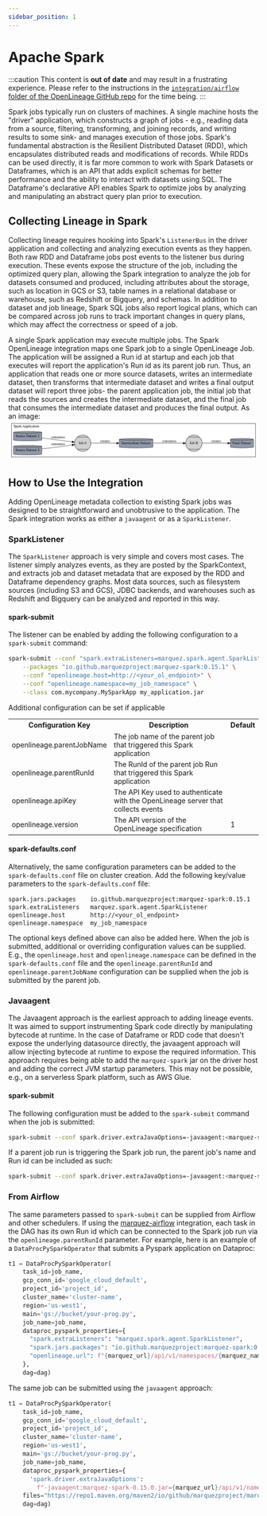 ```yaml
---
sidebar_position: 1
---
```


# Apache Spark

:::caution
This content is **out of date** and may result in a frustrating experience. Please refer to the instructions in the [`integration/airflow` folder of the OpenLineage GitHub repo](https://github.com/OpenLineage/OpenLineage/tree/main/integration/airflow) for the time being.
:::

Spark jobs typically run on clusters of machines. A single machine hosts the "driver" application,
which constructs a graph of jobs - e.g., reading data from a source, filtering, transforming, and
joining records, and writing results to some sink- and manages execution of those jobs. Spark's
fundamental abstraction is the Resilient Distributed Dataset (RDD), which encapsulates distributed
reads and modifications of records. While RDDs can be used directly, it is far more common to work
with Spark Datasets or Dataframes, which is an API that adds explicit schemas for better performance
and the ability to interact with datasets using SQL. The Dataframe's declarative API enables Spark
to optimize jobs by analyzing and manipulating an abstract query plan prior to execution.

## Collecting Lineage in Spark
Collecting lineage requires hooking into Spark's `ListenerBus` in the driver application and
collecting and analyzing execution events as they happen. Both raw RDD and Dataframe jobs post events
to the listener bus during execution. These events expose the structure of the job, including the
optimized query plan, allowing the Spark integration to analyze the job for datasets consumed and
produced, including attributes about the storage, such as location in GCS or S3, table names in a
relational database or warehouse, such as Redshift or Bigquery, and schemas. In addition to dataset
and job lineage, Spark SQL jobs also report logical plans, which can be compared across job runs to
track important changes in query plans, which may affect the correctness or speed of a job.

A single Spark application may execute multiple jobs. The Spark OpenLineage integration maps one
Spark job to a single OpenLineage Job. The application will be assigned a Run id at startup and each
job that executes will report the application's Run id as its parent job run. Thus, an application
that reads one or more source datasets, writes an intermediate dataset, then transforms that
intermediate dataset and writes a final output dataset will report three jobs- the parent application
job, the initial job that reads the sources and creates the intermediate dataset, and the final job
that consumes the intermediate dataset and produces the final output. As an image:
![image](./spark-job-creation.dot.png)

## How to Use the Integration
Adding OpenLineage metadata collection to existing Spark jobs was designed to be straightforward
and unobtrusive to the application. The Spark integration works as either a `javaagent` or as a
`SparkListener`.

### SparkListener
The `SparkListener` approach is very simple and covers most cases. The listener simply analyzes
events, as they are posted by the SparkContext, and extracts job and dataset metadata that are
exposed by the RDD and Dataframe dependency graphs. Most data sources, such as filesystem sources
(including S3 and GCS), JDBC backends, and warehouses such as Redshift and Bigquery can be analyzed
and reported in this way.

#### spark-submit
The listener can be enabled by adding the following configuration to a `spark-submit` command:

```bash
spark-submit --conf "spark.extraListeners=marquez.spark.agent.SparkListener" \
    --packages "io.github.marquezproject:marquez-spark:0.15.1" \
    --conf "openlineage.host=http://<your_ol_endpoint>" \
    --conf "openlineage.namespace=my_job_namespace" \
    --class com.mycompany.MySparkApp my_application.jar
```

Additional configuration can be set if applicable
<table>
  <tbody>
<tr>
  <th>Configuration Key</th>
  <th>Description</th>
  <th>Default</th>
</tr>
<tr>
  <td>openlineage.parentJobName</td>
  <td>The job name of the parent job that triggered this Spark application</td>
  <td></td>
</tr>

<tr>
  <td>openlineage.parentRunId</td>
  <td>The RunId of the parent job Run that triggered this Spark application</td>
  <td>&nbsp;</td>
</tr>

<tr>
  <td>openlineage.apiKey</td>
  <td>The API Key used to authenticate with the OpenLineage server that collects events</td>
  <td>&nbsp;</td>
</tr>

<tr>
  <td>openlineage.version</td>
  <td>The API version of the OpenLineage specification</td>
  <td>1</td>
</tr>
  </tbody>
</table>

#### spark-defaults.conf
Alternatively, the same configuration parameters can be added to the `spark-defaults.conf` file on
cluster creation. Add the following key/value parameters to the `spark-defaults.conf` file:

```
spark.jars.packages    io.github.marquezproject:marquez-spark:0.15.1
spark.extraListeners   marquez.spark.agent.SparkListener
openlineage.host       http://<your_ol_endpoint>
openlineage.namespace  my_job_namespace
```

The optional keys defined above can also be added here. When the job is submitted, additional or
overriding configuration values can be supplied. E.g., the `openlineage.host` and `openlineage.namespace`
can be defined in the `spark-defaults.conf` file and the `openlineage.parentRunId` and `openlineage.parentJobName`
configuration can be supplied when the job is submitted by the parent job.

### Javaagent
The Javaagent approach is the earliest approach to adding lineage events. It was aimed to support
instrumenting Spark code directly by manipulating bytecode at runtime. In the case of Dataframe or
RDD code that doesn't expose the underlying datasource directly, the javaagent approach will allow
injecting bytecode at runtime to expose the required information. This approach requires being able
to add the `marquez-spark` jar on the driver host and adding the correct JVM startup parameters. This
may not be possible, e.g., on a serverless Spark platform, such as AWS Glue.

#### spark-submit
The following configuration must be added to the `spark-submit` command when the job is submitted:

```bash
spark-submit --conf spark.driver.extraJavaOptions=-javaagent:<marquez-spark-jar-location>=http://<your_ol_endpoint>/api/v1/namespaces/<your_job_namespace>/?api_key=<optional_api_key>
```

If a parent job run is triggering the Spark job run, the parent job's name and Run id can be included as such:

```bash
spark-submit --conf spark.driver.extraJavaOptions=-javaagent:<marquez-spark-jar-location>=http://<your_ol_endpoint>/api/v1/namespaces/<your_job_namespace>/jobs/<parent_job_name>/runs/<parent_run_id>?api_key=<optional_api_key>
```

### From Airflow
The same parameters passed to `spark-submit` can be supplied from Airflow and other schedulers. If
using the [marquez-airflow](../airflow/airflow.md) integration, each task in the DAG has its own Run id
which can be connected to the Spark job run via the `openlineage.parentRunId` parameter. For example,
here is an example of a `DataProcPySparkOperator` that submits a Pyspark application on Dataproc:

```python
t1 = DataProcPySparkOperator(
    task_id=job_name,
    gcp_conn_id='google_cloud_default',
    project_id='project_id',
    cluster_name='cluster-name',
    region='us-west1',
    main='gs://bucket/your-prog.py',
    job_name=job_name,
    dataproc_pyspark_properties={
      "spark.extraListeners": "marquez.spark.agent.SparkListener",
      "spark.jars.packages": "io.github.marquezproject:marquez-spark:0.15.+",
      "openlineage.url": f"{marquez_url}/api/v1/namespaces/{marquez_namespace}/jobs/dump_orders_to_gcs/runs/{{{{task_run_id(run_id, task)}}}}?api_key={api_key}"
    },
    dag=dag)
```

The same job can be submitted using the `javaagent` approach:
```python
t1 = DataProcPySparkOperator(
    task_id=job_name,
    gcp_conn_id='google_cloud_default',
    project_id='project_id',
    cluster_name='cluster-name',
    region='us-west1',
    main='gs://bucket/your-prog.py',
    job_name=job_name,
    dataproc_pyspark_properties={
      'spark.driver.extraJavaOptions':
        f"-javaagent:marquez-spark-0.15.0.jar={marquez_url}/api/v1/namespaces/{marquez_namespace}/jobs/dump_orders_to_gcs/runs/{{{{task_run_id(run_id, task)}}}}?api_key={api_key}"
    files="https://repo1.maven.org/maven2/io/github/marquezproject/marquez-spark/0.15.0/marquez-spark-0.15.0.jar",
    dag=dag)
```
